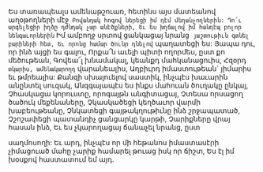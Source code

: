 
Ես տառապեալս ամենաթշուառ, հետինս այս
մատեանով աղօթողների մէջ`
Բովանդակ հոգով ներեցի իմ դէմ մեղանչողներին:
Դո՛ւ արգելեցիր իղձը դժնդակ չար անէծքների,
Եւ ես խղճալով իմ հանդէպ բոլոր նենգաւորներին`
Իմ ամբողջ սրտով ցանկացայ նրանց` յաշտութիւն
գտնել բարիների հետ,
Եւ որոնց համար ծունր դնելով` պաղատեցի ես:
Յապա դու, որ ինձ այցի ես գալու,
Որքա՜ն աւելի պիտի ողորմես, ըստ քո մեծութեան,
Գովեա՜լ խնամակալ, կեանքդ մահկանացուիս,
Հզօրդ` տկարիս, ամենակարողդ` վարանեալիս,
Աղբիւրդ իմաստութեան` յիմարիս եւ թմրեալիս:
Քանզի սխալուելով սաստիկ, ինչպէս խաւարին
անընտել սուզակ,
Անզգայապէս ես ինքս մահուան ծուղակը ընկայ,
Չհասկացա կորուստը, որոգայթն անգիտացայ,
Չտեսա որսացող ծածուկ մեքենաները,
Չկասկածեցի կեղծաւոր վարմի խաբեութեանը,
Չնկատեցի գայթակղութիւնը ինձ շրջապատած,
Չշոշափեցի պատանդիչ ցանցարկը կարթի,
Չարիքները վրայ հասան ինձ,
Եւ ես չկարողացայ ճանաչել նրանց, ըստ


սաղմոսողի:
Եւ արդ, ինչպէս որ մի հեթանոս իմաստասէրի
չիմացուած մահը չարիք համարել թուաց իսկ որ
ճիշտ,
Ես էլ իմ խօսքով հաստատում եմ այդ.
